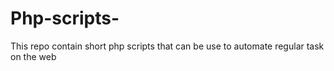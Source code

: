 # Php-scripts-
This repo contain short php scripts that can be use to automate regular task on the web
